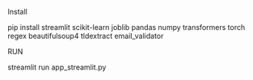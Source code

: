 Install 

pip install streamlit scikit-learn joblib pandas numpy transformers torch regex beautifulsoup4 tldextract email_validator


RUN 



streamlit run app_streamlit.py
